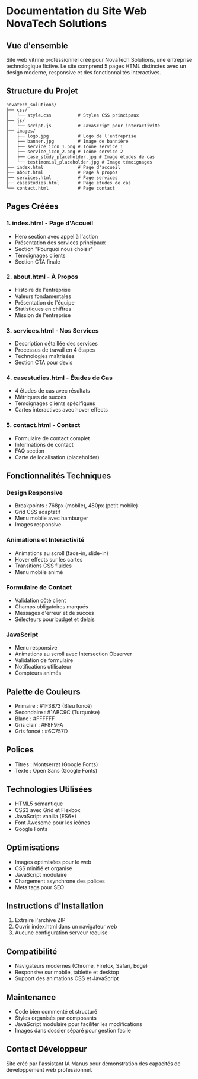 # Documentation du Site Web NovaTech Solutions

## Vue d'ensemble
Site web vitrine professionnel créé pour NovaTech Solutions, une entreprise technologique fictive. Le site comprend 5 pages HTML distinctes avec un design moderne, responsive et des fonctionnalités interactives.

## Structure du Projet
```
novatech_solutions/
├── css/
│   └── style.css          # Styles CSS principaux
├── js/
│   └── script.js          # JavaScript pour interactivité
├── images/
│   ├── logo.jpg           # Logo de l'entreprise
│   ├── banner.jpg         # Image de bannière
│   ├── service_icon_1.png # Icône service 1
│   ├── service_icon_2.png # Icône service 2
│   ├── case_study_placeholder.jpg # Image études de cas
│   └── testimonial_placeholder.jpg # Image témoignages
├── index.html             # Page d'accueil
├── about.html             # Page à propos
├── services.html          # Page services
├── casestudies.html       # Page études de cas
└── contact.html           # Page contact
```

## Pages Créées

### 1. index.html - Page d'Accueil
- Hero section avec appel à l'action
- Présentation des services principaux
- Section "Pourquoi nous choisir"
- Témoignages clients
- Section CTA finale

### 2. about.html - À Propos
- Histoire de l'entreprise
- Valeurs fondamentales
- Présentation de l'équipe
- Statistiques en chiffres
- Mission de l'entreprise

### 3. services.html - Nos Services
- Description détaillée des services
- Processus de travail en 4 étapes
- Technologies maîtrisées
- Section CTA pour devis

### 4. casestudies.html - Études de Cas
- 4 études de cas avec résultats
- Métriques de succès
- Témoignages clients spécifiques
- Cartes interactives avec hover effects

### 5. contact.html - Contact
- Formulaire de contact complet
- Informations de contact
- FAQ section
- Carte de localisation (placeholder)

## Fonctionnalités Techniques

### Design Responsive
- Breakpoints : 768px (mobile), 480px (petit mobile)
- Grid CSS adaptatif
- Menu mobile avec hamburger
- Images responsive

### Animations et Interactivité
- Animations au scroll (fade-in, slide-in)
- Hover effects sur les cartes
- Transitions CSS fluides
- Menu mobile animé

### Formulaire de Contact
- Validation côté client
- Champs obligatoires marqués
- Messages d'erreur et de succès
- Sélecteurs pour budget et délais

### JavaScript
- Menu responsive
- Animations au scroll avec Intersection Observer
- Validation de formulaire
- Notifications utilisateur
- Compteurs animés

## Palette de Couleurs
- Primaire : #1F3B73 (Bleu foncé)
- Secondaire : #1ABC9C (Turquoise)
- Blanc : #FFFFFF
- Gris clair : #F8F9FA
- Gris foncé : #6C757D

## Polices
- Titres : Montserrat (Google Fonts)
- Texte : Open Sans (Google Fonts)

## Technologies Utilisées
- HTML5 sémantique
- CSS3 avec Grid et Flexbox
- JavaScript vanilla (ES6+)
- Font Awesome pour les icônes
- Google Fonts

## Optimisations
- Images optimisées pour le web
- CSS minifié et organisé
- JavaScript modulaire
- Chargement asynchrone des polices
- Meta tags pour SEO

## Instructions d'Installation
1. Extraire l'archive ZIP
2. Ouvrir index.html dans un navigateur web
3. Aucune configuration serveur requise

## Compatibilité
- Navigateurs modernes (Chrome, Firefox, Safari, Edge)
- Responsive sur mobile, tablette et desktop
- Support des animations CSS et JavaScript

## Maintenance
- Code bien commenté et structuré
- Styles organisés par composants
- JavaScript modulaire pour faciliter les modifications
- Images dans dossier séparé pour gestion facile

## Contact Développeur
Site créé par l'assistant IA Manus pour démonstration des capacités de développement web professionnel.

